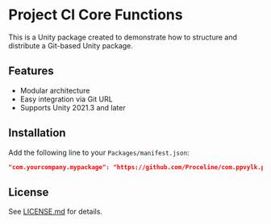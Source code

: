# Project CI Core Functions

This is a Unity package created to demonstrate how to structure and distribute a Git-based Unity package.

## Features

- Modular architecture
- Easy integration via Git URL
- Supports Unity 2021.3 and later

## Installation

Add the following line to your `Packages/manifest.json`:

```json
"com.yourcompany.mypackage": "https://github.com/Proceline/com.ppvylk.project_ci_core_system.git"
```

## License

See [LICENSE.md](LICENSE.md) for details.
